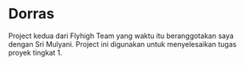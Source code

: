 # Dorras
Project kedua dari Flyhigh Team yang waktu itu beranggotakan saya dengan Sri Mulyani. Project ini digunakan untuk menyelesaikan tugas proyek tingkat 1.
